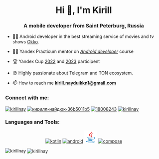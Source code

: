 <h1 align="center">Hi 👋, I'm Kirill</h1>
<h3 align="center">A mobile developer from Saint Peterburg, Russia</h3>

- 👨‍💻 Android developer in the best streaming service of movies and tv shows [Okko](https://okko.tv/).

- 👨‍🏫 Yandex Practicum mentor on [_Android developer_](https://practicum.yandex.ru/android-developer/) course

- 🏆 Yandex Cup [2022](https://github.com/kirillNay/HideAndSeek) and [2023](https://github.com/kirillNay/SampleRecorder) participent

- 😯 Highly passionate about Telegram and TON ecosystem.

- 📫 How to reach me **kirill.nayduikkn1@gmail.com**

<h3 align="left">Connect with me:</h3>
<p align="left">
<a href="https://t.me/kirillNay" target="blank"><img align="center" src="https://upload.wikimedia.org/wikipedia/commons/thumb/8/83/Telegram_2019_Logo.svg/2048px-Telegram_2019_Logo.svg.png" alt="kirillnay" height="30" width="30"/></a>
<a href="https://linkedin.com/in/кирилл-найдюк-36b5011b5" target="blank"><img align="center" src="https://raw.githubusercontent.com/rahuldkjain/github-profile-readme-generator/master/src/images/icons/Social/linked-in-alt.svg" alt="кирилл-найдюк-36b5011b5" height="30" width="40" /></a>
<a href="https://stackoverflow.com/users/18008243" target="blank"><img align="center" src="https://raw.githubusercontent.com/rahuldkjain/github-profile-readme-generator/master/src/images/icons/Social/stack-overflow.svg" alt="18008243" height="30" width="40" /></a>
<a href="https://www.leetcode.com/kirillnay" target="blank"><img align="center" src="https://raw.githubusercontent.com/rahuldkjain/github-profile-readme-generator/master/src/images/icons/Social/leet-code.svg" alt="kirillnay" height="30" width="40" /></a>
</p>

<h3 align="left">Languages and Tools:</h3>
<p align="left" style="text-align: center;"> 
    <a href="https://kotlinlang.org" target="_blank" rel="noreferrer"><img src="https://www.vectorlogo.zone/logos/kotlinlang/kotlinlang-icon.svg" alt="kotlin" width="35" height="35"/></a>
    <a href="https://developer.android.com" target="_blank" rel="noreferrer"><img src="https://upload.wikimedia.org/wikipedia/commons/thumb/2/26/Android_Robot_Head_2023.svg/1280px-Android_Robot_Head_2023.svg.png" alt="android" width="40" height="23"/></a>
    <a href="https://www.java.com" target="_blank" rel="noreferrer"><img src="https://raw.githubusercontent.com/devicons/devicon/master/icons/java/java-original.svg" alt="java" width="40" height="40"/></a>
    <a href="https://www.jetbrains.com/ru-ru/lp/compose-multiplatform/" target="_blank" rel="noreferrer"><img src="https://blogger.googleusercontent.com/img/b/R29vZ2xl/AVvXsEjC97Z8BResg5dlPqczsRCFhP6zewWX0X0e7fVPG-G7PuUZwwZVsi9OPoqJYkgqT2h0FI95SsmWzVEgpt8b8HAqFiIxZ98TFtY4lE0b8UrtVJ2HrJebRwl6C9DslsQDl9KnBIrdHS6LtkY/s1600/jetpack+compose+icon_RGB.png" alt="compose" width="50" height="50"/></a>
</p>

<p><img align="left" src="https://github-readme-stats.vercel.app/api/top-langs?username=kirillnay&show_icons=true&locale=en&layout=compact" alt="kirillnay" /></p>

<p>&nbsp;<img align="center" src="https://github-readme-stats.vercel.app/api?username=kirillnay&show_icons=true&locale=en" alt="kirillnay" /></p>
